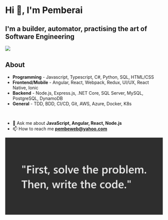# Hi 👋, I'm Pemberai

## I'm a builder, automator, practising the art of Software Engineering

<div>
  <a class="header-badge" target="_blank" href="https://www.linkedin.com/in/pemberaisweto/">
    <img src="https://img.shields.io/badge/style--5eba00.svg?label=LinkedIn&logo=linkedin&style=social">
  </a>
</div>
  
## About

* **Programming** - Javascript, Typescript, C#, Python, SQL, HTML/CSS 
* **Frontend/Mobile** - Angular, React, Webpack, Redux, UI/UX, React Native, Ionic 
* **Backend** - Node.js, Express.js, .NET Core, SQL Server, MySQL, PostgreSQL, DynamoDB 
* **General** - TDD, BDD, CI/CD, Git, AWS, Azure, Docker, K8s 

<br />

- 💬 Ask me about **JavaScript, Angular, React, Node.js**
- 📫 How to reach me **pembeweb@yahoo.com**

![alt "First, solve the problem. Then, write the code."](quote.png)
